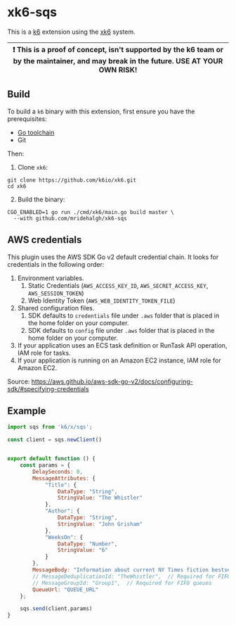 # xk6-sqs

This is a [k6](https://github.com/loadimpact/k6) extension using the [xk6](https://github.com/k6io/xk6) system.

| :exclamation: This is a proof of concept, isn't supported by the k6 team or by the maintainer, and may break in the future. USE AT YOUR OWN RISK! |
|------|

## Build

To build a `k6` binary with this extension, first ensure you have the prerequisites:

- [Go toolchain](https://go101.org/article/go-toolchain.html)
- Git

Then:

1. Clone `xk6`:

  ```shell
  git clone https://github.com/k6io/xk6.git
  cd xk6
  ```

2. Build the binary:

  ```shell
  CGO_ENABLED=1 go run ./cmd/xk6/main.go build master \
    --with github.com/mridehalgh/xk6-sqs
  ```

## AWS credentials

This plugin uses the AWS SDK Go v2 default credential chain. It looks for credentials in the following order:

1. Environment variables.
   1. Static Credentials (`AWS_ACCESS_KEY_ID`, `AWS_SECRET_ACCESS_KEY`, `AWS_SESSION_TOKEN`)
   2. Web Identity Token (`AWS_WEB_IDENTITY_TOKEN_FILE`)
1. Shared configuration files.
   1. SDK defaults to `credentials` file under `.aws` folder that is placed in the home folder on your computer.
   1. SDK defaults to `config` file under `.aws` folder that is placed in the home folder on your computer.
1. If your application uses an ECS task definition or RunTask API operation, IAM role for tasks.
1. If your application is running on an Amazon EC2 instance, IAM role for Amazon EC2.

Source: https://aws.github.io/aws-sdk-go-v2/docs/configuring-sdk/#specifying-credentials

## Example

```javascript
import sqs from 'k6/x/sqs';

const client = sqs.newClient()


export default function () {
    const params = {
        DelaySeconds: 0,
        MessageAttributes: {
            "Title": {
                DataType: "String",
                StringValue: "The Whistler"
            },
            "Author": {
                DataType: "String",
                StringValue: "John Grisham"
            },
            "WeeksOn": {
                DataType: "Number",
                StringValue: "6"
            }
        },
        MessageBody: "Information about current NY Times fiction bestseller for week of 12/11/2016.",
        // MessageDeduplicationId: "TheWhistler",  // Required for FIFO queues
        // MessageGroupId: "Group1",  // Required for FIFO queues
        QueueUrl: "QUEUE_URL"
    };

    sqs.send(client,params)
}

```
